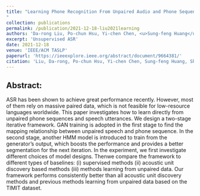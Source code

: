 ```yaml
---
title: "Learning Phone Recognition From Unpaired Audio and Phone Sequences Based on Generative Adversarial Network
"
collection: publications
permalink: /publication/2021-12-18-liu2021learning
authors: 'Da-rong Liu, Po-chun Hsu, Yi-chen Chen, <u>Sung-feng Huang</u>, Shun-po Chuang, Da-yi Wu, Hung-yi Lee'
excerpt: 'Unsupervised ASR'
date: 2021-12-18
venue: 'IEEE/ACM TASLP'
paperurl: 'https://ieeexplore.ieee.org/abstract/document/9664381/'
citation: 'Liu, Da-rong, Po-chun Hsu, Yi-chen Chen, Sung-feng Huang, Shun-po Chuang, Da-yi Wu, and Hung-yi Lee. &quot;Learning phone recognition from unpaired audio and phone sequences based on generative adversarial network.&quot; IEEE/ACM transactions on audio, speech, and language processing 30 (2021): 230-243.'
---
```


Abstract:
---
ASR has been shown to achieve great performance recently. However, most of them rely on massive paired data, which is not feasible for low-resource languages worldwide. This paper investigates how to learn directly from unpaired phone sequences and speech utterances. We design a two-stage iterative framework. GAN training is adopted in the first stage to find the mapping relationship between unpaired speech and phone sequence. In the second stage, another HMM model is introduced to train from the generator’s output, which boosts the performance and provides a better segmentation for the next iteration. In the experiment, we first investigate different choices of model designs. Thenwe compare the framework to different types of baselines: (i) supervised methods (ii) acoustic unit discovery based methods (iii) methods learning from unpaired data. Our framework performs consistently better than all acoustic unit discovery methods and previous methods learning from unpaired data based on the TIMIT dataset.
